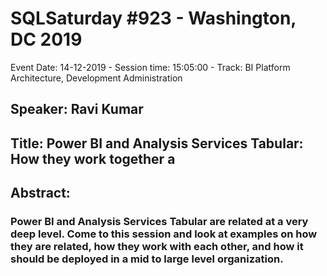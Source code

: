 # SQLSaturday #923 - Washington, DC 2019
Event Date: 14-12-2019 - Session time: 15:05:00 - Track: BI Platform Architecture, Development  Administration
## Speaker: Ravi Kumar
## Title: Power BI and Analysis Services Tabular:  How they work together a
## Abstract:
### Power BI and Analysis Services Tabular are related at a very deep level.  Come to this session and look at examples on how they are related, how they work with each other, and how it should be deployed in a mid to large level organization.
